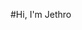 <!-- See https://docs.github.com/en/get-started/writing-on-github/getting-started-with-writing-and-formatting-on-github/basic-writing-and-formatting-syntax for markdown formatting -->

#Hi, I'm Jethro
